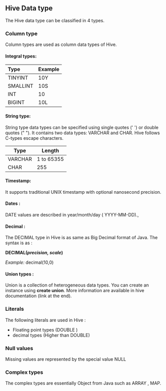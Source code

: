 ## Hive Data type

The Hive data type can be classified in 4 types.

### Column type

Column types are used as column data types of Hive.

#### Integral types:

| Type     | Example |
| :------- | :------ |
| TINYINT  | 10Y     |
| SMALLINT | 10S     |
| INT      | 10      |
| BIGINT   | 10L     |

#### String type:

String type data types can be specified using single quotes (' ') or double quotes (" "). It contains two data types: VARCHAR and CHAR. Hive follows C-types escape characters.

| Type    | Length     |
| ------- | ---------- |
| VARCHAR | 1 to 65355 |
| CHAR    | 255        |

#### Timestamp:

It supports traditional UNIX timestamp with optional nanosecond precision.

#### Dates :

DATE values are described in year/month/day ( YYYY-MM-DD).,

#### Decimal :

The DECIMAL type in Hive is as same as Big Decimal format of Java. The syntax is as :

**DECIMAL(*precision, scale*)**

*Example:*  decimal(10,0)

#### Union types :

Union is a collection of heterogeneous data types. You can create an instance using **create union**. More information are available in hive documentation (link at the end).

### Literals

The following literals are used in Hive :

- Floating point types (DOUBLE )
- decimal types (Higher than DOUBLE)

### Null values

Missing values are represented by the special value NULL

### Complex types

The complex types are essentially Object from Java such as ARRAY , MAP.